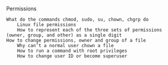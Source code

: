 Permissions

	What do the commands chmod, sudo, su, chown, chgrp do
    	Linux file permissions
    	How to represent each of the three sets of permissions 
	(owner, group, and other) as a single digit
	How to change permissions, owner and group of a file
    	Why can’t a normal user chown a file
    	How to run a command with root privileges
    	How to change user ID or become superuser

